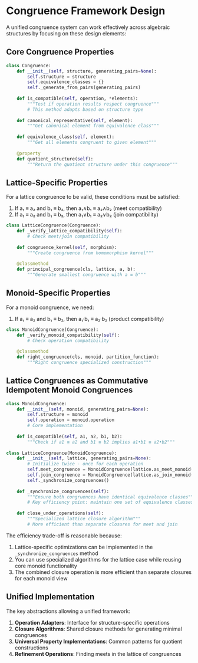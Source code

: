 # Congruence Framework Design

A unified congruence system can work effectively across algebraic structures by focusing on these design elements:

## Core Congruence Properties

```python
class Congruence:
    def __init__(self, structure, generating_pairs=None):
        self.structure = structure
        self.equivalence_classes = {}
        self._generate_from_pairs(generating_pairs)
    
    def is_compatible(self, operation, *elements):
        """Test if operation results respect congruence"""
        # This method adapts based on structure type
    
    def canonical_representative(self, element):
        """Get canonical element from equivalence class"""
        
    def equivalence_class(self, element):
        """Get all elements congruent to given element"""
        
    @property
    def quotient_structure(self):
        """Return the quotient structure under this congruence"""
```

## Lattice-Specific Properties

For a lattice congruence to be valid, these conditions must be satisfied:

1. If a₁ ≡ a₂ and b₁ ≡ b₂, then a₁∧b₁ ≡ a₂∧b₂ (meet compatibility)
2. If a₁ ≡ a₂ and b₁ ≡ b₂, then a₁∨b₁ ≡ a₂∨b₂ (join compatibility)

```python
class LatticeCongruence(Congruence):
    def _verify_lattice_compatibility(self):
        # Check meet/join compatibility
        
    def congruence_kernel(self, morphism):
        """Create congruence from homomorphism kernel"""
        
    @classmethod
    def principal_congruence(cls, lattice, a, b):
        """Generate smallest congruence with a ≡ b"""
```

## Monoid-Specific Properties

For a monoid congruence, we need:

1. If a₁ ≡ a₂ and b₁ ≡ b₂, then a₁·b₁ ≡ a₂·b₂ (product compatibility)

```python
class MonoidCongruence(Congruence):
    def _verify_monoid_compatibility(self):
        # Check operation compatibility
        
    @classmethod
    def right_congruence(cls, monoid, partition_function):
        """Right congruence specialized construction"""
```

## Lattice Congruences as Commutative Idempotent Monoid Congruences

```python
class MonoidCongruence:
    def __init__(self, monoid, generating_pairs=None):
        self.structure = monoid
        self.operation = monoid.operation
        # Core implementation
        
    def is_compatible(self, a1, a2, b1, b2):
        """Check if a1 ≡ a2 and b1 ≡ b2 implies a1•b1 ≡ a2•b2"""
        
class LatticeCongruence(MonoidCongruence):
    def __init__(self, lattice, generating_pairs=None):
        # Initialize twice - once for each operation
        self.meet_congruence = MonoidCongruence(lattice.as_meet_monoid())
        self.join_congruence = MonoidCongruence(lattice.as_join_monoid())
        self._synchronize_congruences()
        
    def _synchronize_congruences(self):
        """Ensure both congruences have identical equivalence classes"""
        # Key efficiency point: maintain one set of equivalence classes
        
    def close_under_operations(self):
        """Specialized lattice closure algorithm"""
        # More efficient than separate closures for meet and join
```

The efficiency trade-off is reasonable because:

1. Lattice-specific optimizations can be implemented in the `_synchronize_congruences` method
2. You can use specialized algorithms for the lattice case while reusing core monoid functionality
3. The combined closure operation is more efficient than separate closures for each monoid view

## Unified Implementation

The key abstractions allowing a unified framework:

1. **Operation Adapters**: Interface for structure-specific operations
2. **Closure Algorithms**: Shared closure methods for generating minimal congruences
3. **Universal Property Implementations**: Common patterns for quotient constructions
4. **Refinement Operations**: Finding meets in the lattice of congruences
